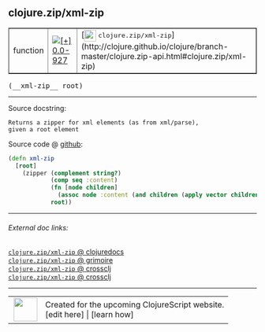 ## clojure.zip/xml-zip



 <table border="1">
<tr>
<td>function</td>
<td><a href="https://github.com/cljsinfo/cljs-api-docs/tree/0.0-927"><img valign="middle" alt="[+] 0.0-927" title="Added in 0.0-927" src="https://img.shields.io/badge/+-0.0--927-lightgrey.svg"></a> </td>
<td>
[<img height="24px" valign="middle" src="http://i.imgur.com/1GjPKvB.png"> <samp>clojure.zip/xml-zip</samp>](http://clojure.github.io/clojure/branch-master/clojure.zip-api.html#clojure.zip/xml-zip)
</td>
</tr>
</table>


 <samp>
(__xml-zip__ root)<br>
</samp>

---





Source docstring:

```
Returns a zipper for xml elements (as from xml/parse),
given a root element
```


Source code @ [github](https://github.com/clojure/clojurescript/blob/r2138/src/cljs/clojure/zip.cljs#L50-L58):

```clj
(defn xml-zip
  [root]
    (zipper (complement string?) 
            (comp seq :content)
            (fn [node children]
              (assoc node :content (and children (apply vector children))))
            root))
```

<!--
Repo - tag - source tree - lines:

 <pre>
clojurescript @ r2138
└── src
    └── cljs
        └── clojure
            └── <ins>[zip.cljs:50-58](https://github.com/clojure/clojurescript/blob/r2138/src/cljs/clojure/zip.cljs#L50-L58)</ins>
</pre>

-->

---



###### External doc links:

[`clojure.zip/xml-zip` @ clojuredocs](http://clojuredocs.org/clojure.zip/xml-zip)<br>
[`clojure.zip/xml-zip` @ grimoire](http://conj.io/store/v1/org.clojure/clojure/1.7.0-beta3/clj/clojure.zip/xml-zip/)<br>
[`clojure.zip/xml-zip` @ crossclj](http://crossclj.info/fun/clojure.zip/xml-zip.html)<br>
[`clojure.zip/xml-zip` @ crossclj](http://crossclj.info/fun/clojure.zip.cljs/xml-zip.html)<br>

---

 <table>
<tr><td>
<img valign="middle" align="right" width="48px" src="http://i.imgur.com/Hi20huC.png">
</td><td>
Created for the upcoming ClojureScript website.<br>
[edit here] | [learn how]
</td></tr></table>

[edit here]:https://github.com/cljsinfo/cljs-api-docs/blob/master/cljsdoc/clojure.zip_xml-zip.cljsdoc
[learn how]:https://github.com/cljsinfo/cljs-api-docs/wiki/cljsdoc-files

<!--

This information was too distracting to show to readers, but I'll leave it
commented here since it is helpful to:

- pretty-print the data used to generate this document
- and show how to retrieve that data



The API data for this symbol:

```clj
{:ns "clojure.zip",
 :name "xml-zip",
 :signature ["[root]"],
 :history [["+" "0.0-927"]],
 :type "function",
 :full-name-encode "clojure.zip_xml-zip",
 :source {:code "(defn xml-zip\n  [root]\n    (zipper (complement string?) \n            (comp seq :content)\n            (fn [node children]\n              (assoc node :content (and children (apply vector children))))\n            root))",
          :title "Source code",
          :repo "clojurescript",
          :tag "r2138",
          :filename "src/cljs/clojure/zip.cljs",
          :lines [50 58]},
 :full-name "clojure.zip/xml-zip",
 :clj-symbol "clojure.zip/xml-zip",
 :docstring "Returns a zipper for xml elements (as from xml/parse),\ngiven a root element"}

```

Retrieve the API data for this symbol:

```clj
;; from Clojure REPL
(require '[clojure.edn :as edn])
(-> (slurp "https://raw.githubusercontent.com/cljsinfo/cljs-api-docs/catalog/cljs-api.edn")
    (edn/read-string)
    (get-in [:symbols "clojure.zip/xml-zip"]))
```

-->

